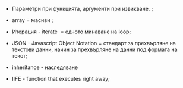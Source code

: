   

-   Параметри при функцията, аргументи при извикване. ;  
    
-   array = масиви ;  
    
-   Итерация - iterate  = едното минаване на loop;  
    
-   JSON - Javascript Object Notation = стандарт за прехвърляне на текстови данни, начин за прехвърляне на данни под формата на текст;  
    
- inheritance - наследяване
- IIFE  - function that executes right away; 